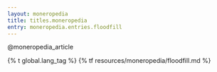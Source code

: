 ```yaml
---
layout: moneropedia
title: titles.moneropedia
entry: moneropedia.entries.floodfill
---
```


@moneropedia_article

{% t global.lang_tag %}
{% tf resources/moneropedia/floodfill.md %}
